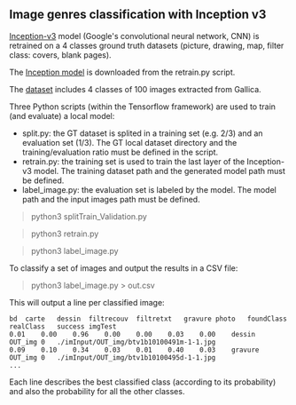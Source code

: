 ## Image genres classification with Inception v3 ##

[Inception-v3](https://www.tensorflow.org/tutorials/image_recognition) model (Google's convolutional neural network, CNN) is retrained on a 4 classes ground truth datasets (picture, drawing, map, filter class: covers, blank pages). 

The [Inception model](http://download.tensorflow.org/models/image/imagenet/inception-2015-12-05.tgz) is downloaded from the retrain.py script.

The [dataset](https://github.com/altomator/Introduction_to_Deep_Learning/tree/master/classify-with-Tensorflow/imInput/bnfDataset) includes 4 classes of 100 images extracted from Gallica.

Three Python scripts (within the Tensorflow framework) are used to train (and evaluate) a local model:
- split.py: the GT dataset is splited in a training set (e.g. 2/3) and an evaluation set (1/3). The GT local dataset directory and the training/evaluation ratio must be defined in the script.
- retrain.py: the training set is used to train the last layer of the Inception-v3 model. The training dataset path and the generated model path must be defined.
- label_image.py: the evaluation set is labeled by the model. The model path and the input images path must be defined.

>python3 splitTrain_Validation.py 

>python3 retrain.py 

>python3 label_image.py 

To classify a set of images and output the results in a CSV file:

>python3 label_image.py > out.csv

This will output a line per classified image:

```csv
bd	carte	dessin	filtrecouv	filtretxt	gravure	photo	foundClass	realClass	success	imgTest
0.01	0.00	0.96	0.00	0.00	0.03	0.00	dessin	OUT_img	0	./imInput/OUT_img/btv1b10100491m-1-1.jpg
0.09	0.10	0.34	0.03	0.01	0.40	0.03	gravure	OUT_img	0	./imInput/OUT_img/btv1b10100495d-1-1.jpg
...
```

Each line describes the best classified class (according to its probability) and also the probability for all the other classes.
